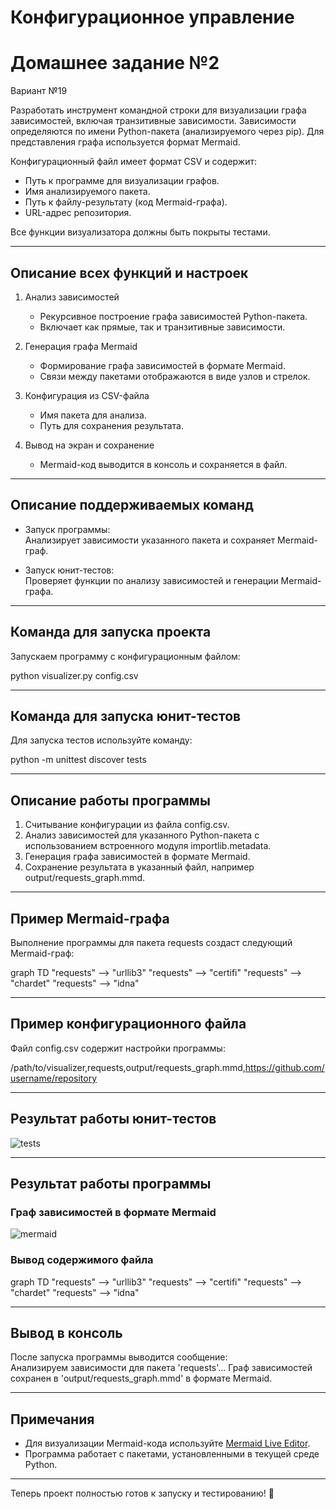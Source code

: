 # Конфигурационное управление  

# Домашнее задание №2  

Вариант №19  

Разработать инструмент командной строки для визуализации графа зависимостей, включая транзитивные зависимости. Зависимости определяются по имени Python-пакета (анализируемого через pip). Для представления графа используется формат Mermaid.  

Конфигурационный файл имеет формат CSV и содержит:  
- Путь к программе для визуализации графов.  
- Имя анализируемого пакета.  
- Путь к файлу-результату (код Mermaid-графа).  
- URL-адрес репозитория.  

Все функции визуализатора должны быть покрыты тестами.  

---

## Описание всех функций и настроек  

1. Анализ зависимостей  
   - Рекурсивное построение графа зависимостей Python-пакета.  
   - Включает как прямые, так и транзитивные зависимости.  

2. Генерация графа Mermaid  
   - Формирование графа зависимостей в формате Mermaid.  
   - Связи между пакетами отображаются в виде узлов и стрелок.  

3. Конфигурация из CSV-файла  
   - Имя пакета для анализа.  
   - Путь для сохранения результата.  

4. Вывод на экран и сохранение  
   - Mermaid-код выводится в консоль и сохраняется в файл.  

---

## Описание поддерживаемых команд  

* Запуск программы:  
   Анализирует зависимости указанного пакета и сохраняет Mermaid-граф.  

* Запуск юнит-тестов:  
   Проверяет функции по анализу зависимостей и генерации Mermaid-графа.  

---

## Команда для запуска проекта  

Запускаем программу с конфигурационным файлом:  

python visualizer.py config.csv


---

## Команда для запуска юнит-тестов  

Для запуска тестов используйте команду:  

python -m unittest discover tests


---

## Описание работы программы  

1. Считывание конфигурации из файла config.csv.  
2. Анализ зависимостей для указанного Python-пакета с использованием встроенного модуля importlib.metadata.  
3. Генерация графа зависимостей в формате Mermaid.  
4. Сохранение результата в указанный файл, например output/requests_graph.mmd.  

---

## Пример Mermaid-графа  

Выполнение программы для пакета requests создаст следующий Mermaid-граф:  

graph TD
    "requests" --> "urllib3"
    "requests" --> "certifi"
    "requests" --> "chardet"
    "requests" --> "idna"


---

## Пример конфигурационного файла  

Файл config.csv содержит настройки программы:  

/path/to/visualizer,requests,output/requests_graph.mmd,https://github.com/username/repository


---

## Результат работы юнит-тестов  

![tests](https://github.com/username/repository/blob/main/screenshots/tests_result.png)  

---

## Результат работы программы  

### Граф зависимостей в формате Mermaid  
![mermaid](https://github.com/username/repository/blob/main/screenshots/graph_result.png)  

### Вывод содержимого файла  
graph TD
    "requests" --> "urllib3"
    "requests" --> "certifi"
    "requests" --> "chardet"
    "requests" --> "idna"


---

## Вывод в консоль  

После запуска программы выводится сообщение:  
Анализируем зависимости для пакета 'requests'...
Граф зависимостей сохранен в 'output/requests_graph.mmd' в формате Mermaid.


--- 

## Примечания  
- Для визуализации Mermaid-кода используйте [Mermaid Live Editor](https://mermaid.live).  
- Программа работает с пакетами, установленными в текущей среде Python.  

---

Теперь проект полностью готов к запуску и тестированию! 🚀
